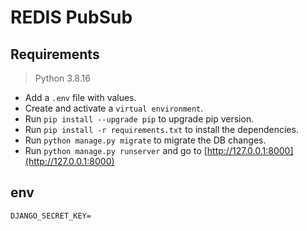 # REDIS PubSub

##

## Requirements

> Python 3.8.16

- Add a `.env` file with values.
- Create and activate a `virtual environment`.
- Run `pip install --upgrade pip` to upgrade pip version.
- Run `pip install -r requirements.txt` to install the dependencies.
- Run `python manage.py migrate` to migrate the DB changes.
- Run `python manage.py runserver` and go to [http://127.0.0.1:8000](http://127.0.0.1:8000)

##

## env

```
DJANGO_SECRET_KEY=
```

##
